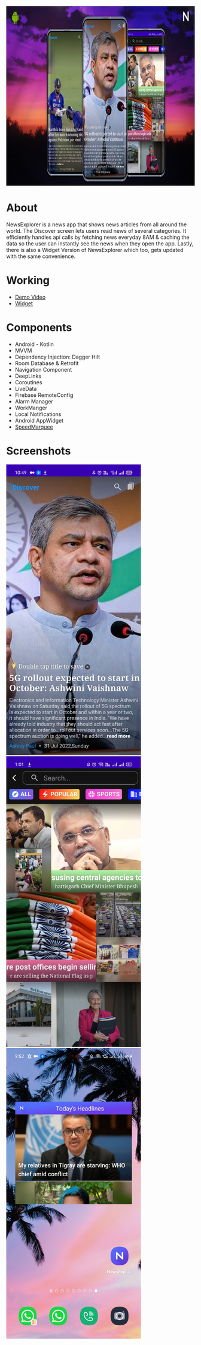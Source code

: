  <img src="https://github.com/RohanPatil1/NewsExplorer/blob/master/images/bg.png"  height="480" width="960" alt="">

# About 
NewsExplorer is a news app that shows news articles from all around the world. The Discover screen
lets users read news of several categories. It efficiently handles api calls by fetching news
everyday 8AM & caching the data so the user can instantly see the news when they open the app.
Lastly, there is also a Widget Version of NewsExplorer which too, gets updated with the same
convenience.

# Working

- [Demo Video](https://youtu.be/FYAJ52PTVHE)
- [Widget](https://youtube.com/shorts/ocBrdFYgPYw)

# Components
- Android - Kotlin
- MVVM
- Dependency Injection: Dagger Hilt
- Room Database & Retrofit
- Navigation Component
- DeepLinks
- Coroutines
- LiveData 
- Firebase RemoteConfig
- Alarm Manager
- WorkManger
- Local Notifications
- Android AppWidget
- [SpeedMarquee](https://github.com/RohanPatil1/SpeedMarquee)

 # Screenshots
<img src="https://github.com/RohanPatil1/NewsExplorer/blob/master/images/ss1.jpg" width="360" height="777" />
<img src="https://github.com/RohanPatil1/NewsExplorer/blob/master/images/ss2.jpg" width="360" height="777" />
<img src="https://github.com/RohanPatil1/NewsExplorer/blob/master/images/ss3.jpg" width="360" height="777" />
